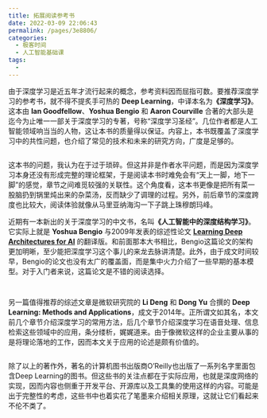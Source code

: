 ```yaml
---
title: 拓展阅读参考书
date: 2022-03-09 22:06:43
permalink: /pages/3e8806/
categories:
  - 极客时间
  - 人工智能基础课
tags:
  - 
---
```

<p>由于深度学习是近五年才流行起来的概念，参考资料因而屈指可数。要推荐深度学习的参考书，就不得不提炙手可热的 <strong>Deep Learning</strong>，中译本名为<strong>《深度学习》</strong>。这本由 <strong>Ian Goodfellow</strong>、<strong>Yoshua Bengio</strong> 和 <strong>Aaron Courville</strong> 合著的大部头是迄今为止唯一一部关于深度学习的专著，号称“深度学习圣经”。几位作者都是人工智能领域响当当的人物，这让本书的质量得以保证。内容上，本书既覆盖了深度学习中的共性问题，也介绍了常见的技术和未来的研究方向，广度是足够的。</p>
<p><img src="https://static001.geekbang.org/resource/image/d6/9a/d66fc063cd34cf2aa4eda8495dd66c9a.jpg" alt="" /></p>
<p>这本书的问题，我认为在于过于琐碎。但这并非是作者水平问题，而是因为深度学习本身还没有形成完整的理论框架，于是阅读本书时难免会有“天上一脚，地下一脚”的感觉，章节之间难觅较强的关联性。这个角度看，这本书更像是把所有菜一股脑扔到锅里炖出来的杂菜汤，反而缺少了调理的过程。另外，前后章节的深度跨度也比较大，阅读体验就像从马里亚纳海沟一下子跳上珠穆朗玛峰。</p>
<p>近期有一本新出的关于深度学习的中文书，名叫<strong>《人工智能中的深度结构学习》</strong>。它实际上就是 <strong>Yoshua Bengio</strong> 与2009年发表的综述性论文 <strong><a href="https://www.iro.umontreal.ca/~lisa/pointeurs/TR1312.pdf">Learning Deep Architectures for AI</a></strong> 的翻译版。和前面那本大书相比，Bengio这篇论文的架构更加明晰，至少能把深度学习这个事儿的来龙去脉讲清楚。此外，由于成文时间较早，Bengio的论文也没有太广的覆盖面，而是集中火力介绍了一些早期的基本模型。对于入门者来说，这篇论文是不错的阅读选择。</p>
<p><img src="https://static001.geekbang.org/resource/image/48/9a/480ebf045e2a552dcd84b57a7df1199a.jpg" alt="" /></p>
<p><img src="https://static001.geekbang.org/resource/image/09/c6/098b4345092ce64b10bc2a0c498ee3c6.jpg" alt="" /></p>
<p>另一篇值得推荐的综述文章是微软研究院的 <strong>Li Deng</strong> 和 <strong>Dong Yu</strong> 合撰的 <strong>Deep Learning: Methods and Applications</strong>，成文于2014年。正所谓文如其名，本文前几个章节介绍深度学习的常用方法，后几个章节介绍深度学习在语音处理、信息检索这些领域中的应用，条分缕析，娓娓道来。由于像微软这样的企业主要从事的是将理论落地的工作，因而本文关于应用的论述是颇有价值的。</p>
<p><img src="https://static001.geekbang.org/resource/image/6f/e7/6f0b8f750de8b0fbab71edabcb52dee7.jpg" alt="" /></p>
<p>除了以上的著作外，著名的计算机图书出版商O’Reilly也出版了一系列名字里面包含Deep Learning的图书。但这些书的关注点都在于实际应用，也就是深度网络的实现，因而内容也侧重于开发平台、开源库以及工具集的使用这样的内容。可能是出于完整性的考虑，这些书中也着实花了笔墨来介绍相关原理，这就让它们看起来不伦不类了。</p>
<p><img src="https://static001.geekbang.org/resource/image/c3/36/c3ced74533172a1093c23274d3123b36.jpg" alt="" /></p>
<!-- [[[read_end]]] -->
<p></p>
